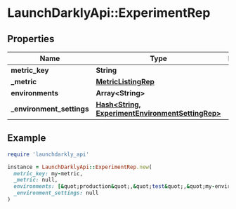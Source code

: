 # LaunchDarklyApi::ExperimentRep

## Properties

| Name | Type | Description | Notes |
| ---- | ---- | ----------- | ----- |
| **metric_key** | **String** |  | [optional] |
| **_metric** | [**MetricListingRep**](MetricListingRep.md) |  | [optional] |
| **environments** | **Array&lt;String&gt;** |  | [optional] |
| **_environment_settings** | [**Hash&lt;String, ExperimentEnvironmentSettingRep&gt;**](ExperimentEnvironmentSettingRep.md) |  | [optional] |

## Example

```ruby
require 'launchdarkly_api'

instance = LaunchDarklyApi::ExperimentRep.new(
  metric_key: my-metric,
  _metric: null,
  environments: [&quot;production&quot;,&quot;test&quot;,&quot;my-environment&quot;],
  _environment_settings: null
)
```

